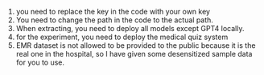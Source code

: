 1. you need to replace the key in the code with your own key
2. You need to change the path in the code to the actual path.
3. When extracting, you need to deploy all models except GPT4 locally.
4. for the experiment, you need to deploy the medical quiz system
5. EMR dataset is not allowed to be provided to the public because it is the real one in the hospital, so I have given some desensitized sample data for you to use.

